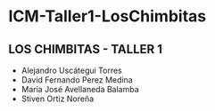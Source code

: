 # ICM-Taller1-LosChimbitas

## LOS CHIMBITAS - TALLER 1

- Alejandro Uscátegui Torres
- David Fernando Perez Medina
- Maria José Avellaneda Balamba
- Stiven Ortiz Noreña
